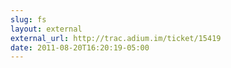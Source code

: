 ```yaml
---
slug: fs
layout: external
external_url: http://trac.adium.im/ticket/15419
date: 2011-08-20T16:20:19-05:00
---
```


